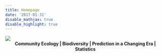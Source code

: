 ```yaml
---
title: Homepage
date: '2017-01-31'
disable_mathjax: true
disable_highlight: true
---
```


<div id="widerimg">
    <img src="/images/yellow_trout_lily.jpg">
</div>

<center><strong> Community Ecology | Biodiversity | Prediction in a Changing Era | Statistics </strong></center>
